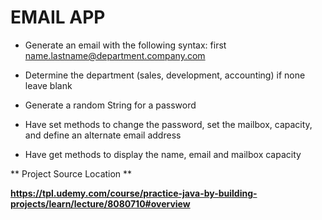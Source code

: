 # EMAIL APP

- Generate an email with the following syntax: first name.lastname@department.company.com

- Determine the department (sales, development, accounting) if none leave blank

- Generate a random String for a password

- Have set methods to change the password, set the mailbox, capacity, and define an alternate email address

- Have get methods to display the name, email and mailbox capacity


** Project Source Location **

<strong>https://tpl.udemy.com/course/practice-java-by-building-projects/learn/lecture/8080710#overview

